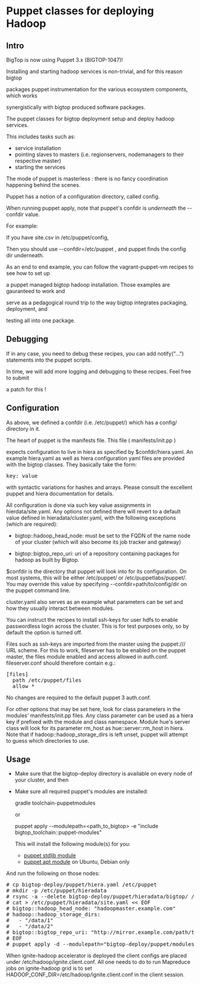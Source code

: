 # Puppet classes for deploying Hadoop

## Intro

BigTop is now using Puppet 3.x (BIGTOP-1047)!

Installing and starting hadoop services is non-trivial, and for this reason bigtop 

packages puppet instrumentation for the various ecosystem components, which works

synergistically with bigtop produced software packages.

The puppet classes for bigtop deployment setup and deploy hadoop services.

This includes tasks such as:

- service installation
- pointing slaves to masters (i.e. regionservers, nodemanagers to their respective master)
- starting the services

The mode of puppet is masterless : there is no fancy coordination happening behind the scenes.

Puppet has a notion of a configuration directory, called config.  

When running puppet apply, note that puppet's confdir is *underneath* the --confdir value.

For example: 

If you have site.csv in /etc/puppet/config, 

Then you should use --confdir=/etc/puppet , and puppet finds the config dir underneath.

As an end to end example, you can follow the vagrant-puppet-vm recipes to see how to set up

a puppet managed bigtop hadoop installation.  Those examples are gauranteed to work and 

serve as a pedagogical round trip to the way bigtop integrates packaging, deployment, and 

testing all into one package.

## Debugging

If in any case, you need to debug these recipes, you can add notify("...") statements into 
the puppet scripts.  

In time, we will add more logging and debugging to these recipes.  Feel free to submit 

a patch for this !

## Configuration

As above, we defined a confdir (i.e. /etc/puppet/) which has a config/ directory in it.

The heart of puppet is the manifests file.  This file ( manifests/init.pp ) 

expects configuration to live in hiera as specified by $confdir/hiera.yaml. An example
hiera.yaml as well as hiera configuration yaml files are provided with the bigtop classes. They
basically take the form:

<pre>
key: value
</pre>

with syntactic variations for hashes and arrays. Please consult the excellent puppet and hiera
documentation for details.

All configuration is done via such key value assignments in hierdata/site.yaml.  Any options
not defined there will revert to a default value defined in hieradata/cluster.yaml, with the
following exceptions (which are required):

* bigtop::hadoop\_head\_node: must be set to the FQDN of the name node of your
	cluster (which will also become its job tracker and gateway)

* bigtop::bigtop\_repo\_uri: uri of a repository containing packages for
	hadoop as built by Bigtop.

$confdir is the directory that puppet will look into for its configuration.  On most systems, 
this will be either /etc/puppet/ or /etc/puppetlabs/puppet/.  You may override this value by 
specifying --confdir=path/to/config/dir on the puppet command line.

cluster.yaml also serves as an example what parameters can be set and how they usually interact
between modules.

You can instruct the recipes to install ssh-keys for user hdfs to enable passwordless login
across the cluster. This is for test purposes only, so by default the option is turned off.

Files such as ssh-keys are imported from the master using the puppet:/// URL scheme. For this
to work, fileserver has to be enabled on the puppet master, the files module enabled and access
allowed in auth.conf. fileserver.conf should therefore contain e.g.:

<pre>
[files]
  path /etc/puppet/files
  allow *
</pre>

No changes are required to the default puppet 3 auth.conf.

For other options that may be set here, look for class parameters in the modules'
manifests/init.pp files. Any class parameter can be used as a hiera key if prefixed with the
module and class namespace. Module hue's server class will look for its parameter rm_host as
hue::server::rm_host in hiera.
Note that if hadoop::hadoop\_storage\_dirs is left unset, puppet will attempt to guess which
directories to use.

## Usage

- Make sure that the bigtop-deploy directory is available on every node of your cluster, and then
- Make sure all required puppet's modules are installed:

  gradle toolchain-puppetmodules

  or

  puppet apply --modulepath=<path_to_bigtop> -e "include bigtop_toolchain::puppet-modules"

  This will install the following module(s) for you:
  * [puppet stdlib module](https://forge.puppetlabs.com/puppetlabs/stdlib)
  * [puppet apt module](https://forge.puppetlabs.com/puppetlabs/apt) on Ubuntu, Debian only

And run the following on those nodes:

<pre>
# cp bigtop-deploy/puppet/hiera.yaml /etc/puppet
# mkdir -p /etc/puppet/hieradata
# rsync -a --delete bigtop-deploy/puppet/hieradata/bigtop/ /etc/puppet/hieradata/bigtop/
# cat > /etc/puppet/hieradata/site.yaml &lt;&lt; EOF
# bigtop::hadoop_head_node: "hadoopmaster.example.com"
# hadoop::hadoop_storage_dirs:
#   - "/data/1"
#   - "/data/2"
# bigtop::bigtop_repo_uri: "http://mirror.example.com/path/to/mirror/"
# EOF
# puppet apply -d --modulepath="bigtop-deploy/puppet/modules:/etc/puppet/modules" bigtop-deploy/puppet/manifests/site.pp
</pre>

When ignite-hadoop accelerator is deployed the client configs are placed under
/etc/hadoop/ignite.client.conf. All one needs to do to run Mapreduce jobs on ignite-hadoop grid
is to set HADOOP_CONF_DIR=/etc/hadoop/ignite.client.conf in the client session.
